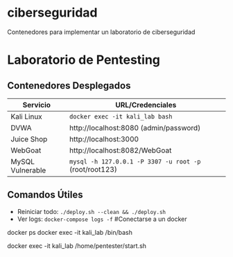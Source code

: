 # ciberseguridad
Contenedores para implementar un laboratorio de ciberseguridad
# Laboratorio de Pentesting

## Contenedores Desplegados
| Servicio          | URL/Credenciales                     |
|-------------------|--------------------------------------|
| Kali Linux        | `docker exec -it kali_lab bash`      |
| DVWA              | http://localhost:8080 (admin/password) |
| Juice Shop        | http://localhost:3000                |
| WebGoat           | http://localhost:8082/WebGoat        |
| MySQL Vulnerable  | `mysql -h 127.0.0.1 -P 3307 -u root -p` (root/root123) |

## Comandos Útiles
- Reiniciar todo: `./deploy.sh --clean && ./deploy.sh`
- Ver logs: `docker-compose logs -f`
#Conectarse a un docker

docker ps
docker exec -it kali_lab /bin/bash

docker exec -it kali_lab /home/pentester/start.sh
